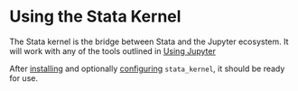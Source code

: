 # Using the Stata Kernel

The Stata kernel is the bridge between Stata and the Jupyter ecosystem. It will work with any of the tools outlined in [Using Jupyter](../using_jupyter/intro.md)

After [installing](../getting_started.md) and optionally [configuring](../getting_started.md#configuration) `stata_kernel`, it should be ready for use.
